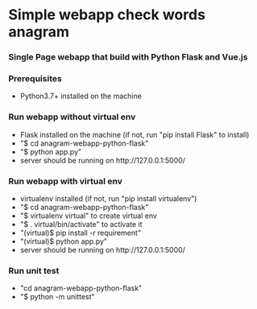<h1>Simple webapp check words anagram</h1>

<h3>Single Page webapp that build with Python Flask and Vue.js</h3>


<h3>Prerequisites</h3>
<ul>
    <li>Python3.7+ installed on the machine </li>
</ul>

<h3>Run webapp without virtual env</h3>
<ul>
    <li>Flask installed on the machine (if not, run "pip install Flask" to install)</li>
    <li>"$ cd anagram-webapp-python-flask"</li>
    <li>"$ python app.py"</li>
    <li>server should be running on http://127.0.0.1:5000/</li>
</ul>

<h3>Run webapp with virtual env</h3>
<ul>
    <li>virtualenv installed (if not, run "pip install virtualenv")</li>
    <li>"$ cd anagram-webapp-python-flask"</li>
    <li>"$ virtualenv virtual" to create virtual env</li>
    <li>"$ . virtual/bin/activate" to activate it</li>
    <li>"(virtual)$ pip install -r requirement"</li>
    <li>"(virtual)$ python app.py"</li>
    <li>server should be running on http://127.0.0.1:5000/</li>
</ul>

<h3>Run unit test</h3>
<ul>
    <li>"cd anagram-webapp-python-flask"</li>
    <li>"$ python -m unittest"</li>
</ul>